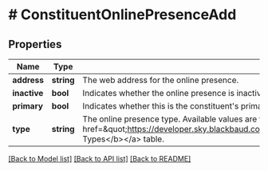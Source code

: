 # # ConstituentOnlinePresenceAdd

## Properties

Name | Type | Description | Notes
------------ | ------------- | ------------- | -------------
**address** | **string** | The web address for the online presence. |
**inactive** | **bool** | Indicates whether the online presence is inactive. | [optional]
**primary** | **bool** | Indicates whether this is the constituent&#39;s primary online presence. | [optional]
**type** | **string** | The online presence type. Available values are the entries in the &lt;a href&#x3D;\&quot;https://developer.sky.blackbaud.com/docs/services/56b76470069a0509c8f1c5b3/operations/ListOnlinePresenceTypes\&quot;&gt;&lt;b&gt;Phone Types&lt;/b&gt;&lt;/a&gt; table. |

[[Back to Model list]](../../README.md#models) [[Back to API list]](../../README.md#endpoints) [[Back to README]](../../README.md)
